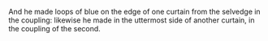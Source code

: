 And he made loops of blue on the edge of one curtain from the selvedge in the coupling: likewise he made in the uttermost side of another curtain, in the coupling of the second.
